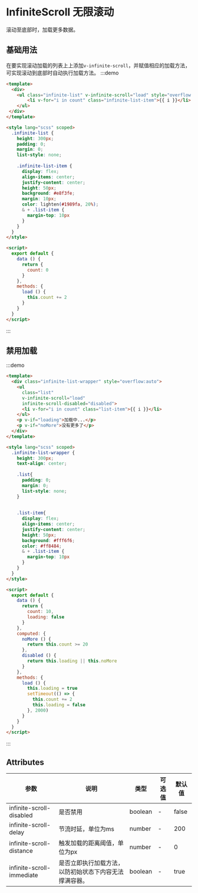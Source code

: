 # InfiniteScroll 无限滚动

滚动至底部时，加载更多数据。

## 基础用法
在要实现滚动加载的列表上上添加`v-infinite-scroll`，并赋值相应的加载方法，可实现滚动到底部时自动执行加载方法。
:::demo
```html
<template>
  <div>
    <ul class="infinite-list" v-infinite-scroll="load" style="overflow:auto">
        <li v-for="i in count" class="infinite-list-item">{{ i }}</li>
    </ul>
 </div>
</template>

<style lang="scss" scoped>
  .infinite-list {
    height: 300px;
    padding: 0;
    margin: 0;
    list-style: none;
  
    .infinite-list-item {
      display: flex;
      align-items: center;
      justify-content: center;
      height: 50px;
      background: #e8f3fe;
      margin: 10px;
      color: lighten(#1989fa, 20%);
      & + .list-item {
        margin-top: 10px
      }
    } 
  }
</style>

<script>
  export default {
    data () {
      return {
        count: 0
      }
    },
    methods: {
      load () {
        this.count += 2
      }
    }
  }
</script>
```
:::

## 禁用加载

:::demo
```html
<template>
  <div class="infinite-list-wrapper" style="overflow:auto">
    <ul
      class="list"
      v-infinite-scroll="load"
      infinite-scroll-disabled="disabled">
      <li v-for="i in count" class="list-item">{{ i }}</li>
    </ul>
    <p v-if="loading">加载中...</p>
    <p v-if="noMore">没有更多了</p>
  </div>
</template>

<style lang="scss" scoped>
  .infinite-list-wrapper {
    height: 300px;
    text-align: center;
  
    .list{
      padding: 0;
      margin: 0;
      list-style: none;
    }
      
  
    .list-item{
      display: flex;
      align-items: center;
      justify-content: center;
      height: 50px;
      background: #fff6f6;
      color: #ff8484;
      & + .list-item {
        margin-top: 10px
      }
    }
  }
</style>

<script>
  export default {
    data () {
      return {
        count: 10,
        loading: false
      }
    },
    computed: {
      noMore () {
        return this.count >= 20
      },
      disabled () {
        return this.loading || this.noMore
      }
    },
    methods: {
      load () {
        this.loading = true
        setTimeout(() => {
          this.count += 2
          this.loading = false
        }, 2000)
      }
    }
  }
</script>
```
:::


## Attributes

| 参数           | 说明                           | 类型      | 可选值                               | 默认值  |
| -------------- | ------------------------------ | --------- | ------------------------------------ | ------- |
| infinite-scroll-disabled | 是否禁用           | boolean      | - |false |
| infinite-scroll-delay   | 节流时延，单位为ms   | number       |   - |200   |
| infinite-scroll-distance| 触发加载的距离阈值，单位为px | number   |- |0 |
| infinite-scroll-immediate | 是否立即执行加载方法，以防初始状态下内容无法撑满容器。| boolean | - |true |
